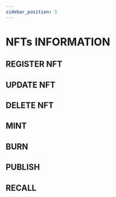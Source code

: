 ```yaml
---
sidebar_position: 5
---
```


# NFTs INFORMATION

## REGISTER NFT

## UPDATE NFT

## DELETE NFT 

## MINT 

## BURN

## PUBLISH 

## RECALL